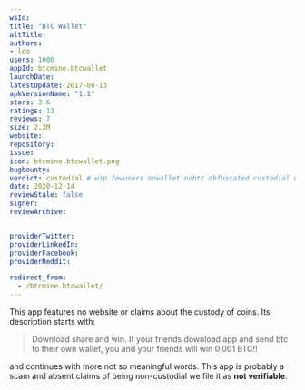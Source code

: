 ```yaml
---
wsId: 
title: "BTC Wallet"
altTitle: 
authors:
- leo
users: 1000
appId: btcmine.btcwallet
launchDate: 
latestUpdate: 2017-08-13
apkVersionName: "1.1"
stars: 3.6
ratings: 13
reviews: 7
size: 2.3M
website: 
repository: 
issue: 
icon: btcmine.btcwallet.png
bugbounty: 
verdict: custodial # wip fewusers nowallet nobtc obfuscated custodial nosource nonverifiable reproducible bounty defunct
date: 2020-12-14
reviewStale: false
signer: 
reviewArchive:


providerTwitter: 
providerLinkedIn: 
providerFacebook: 
providerReddit: 

redirect_from:
  - /btcmine.btcwallet/
---
```



This app features no website or claims about the custody of coins. Its
description starts with:

> Download share and win. If your friends download app and send btc to their own
  wallet, you and your friends will win 0,001 BTC!!

and continues with more not so meaningful words. This app is probably a scam and
absent claims of being non-custodial we file it as **not verifiable**.
